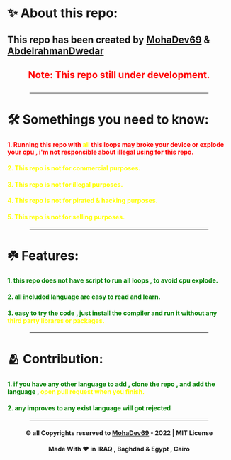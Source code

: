 <h1> ✨ About this repo: </h1>
<h2> This repo has been created by <a href="https://discord.com/users/667753369858736148">MohaDev69</a> & <a href="https://discord.com/users/542750889769828383">AbdelrahmanDwedar</a>
<center>
<h4 style="color: red;">Note: This repo still under development.</h4>
<hr style="width: 80%; border-radius: 20px;"/>
</center>
<h1> 🛠️ Somethings you need to know: </h1>
<h4 style="color: red;"> 1. Running this repo with <span style="color: yellow;">all</span> this loops may broke your device or explode your cpu , i'm not responsible about illegal using for this repo. </h4>
<h4 style="color: yellow;"> 2. This repo is not for commercial purposes. </h4>
<h4 style="color: yellow;"> 3. This repo is not for illegal purposes. </h4>
<h4 style="color: yellow;"> 4. This repo is not for pirated & hacking purposes. </h4>
<h4 style="color: yellow;"> 5. This repo is not for selling purposes. </h4>
<center><hr style="width: 80%; border-radius: 20px;"/></center>
<h1> ☘️ Features: </h1>
<h4 style="color: green;"> 1. this repo does not have script to run all loops , <span>to avoid cpu explode.</span> </h4>
<h4 style="color: green;"> 2. all included language are easy to read and learn.</h4>
<h4 style="color: green;"> 3. easy to try the code , just install the compiler and run it without any <span style="color: yellow;">third party librares or packages.</h4>
<center><hr style="width: 80%; border-radius: 20px;"/></center>
<h1> 🫂 Contribution: </h1>
<h4 style="color: green;"> 1. if you have any other language to add , clone the repo , and add the language , <span style="color: yellow;">open pull request when you finish.</h4>
<h4 style="color: green;"> 2. any improves to any exist language will got rejected</h4>
<center><hr style="width: 80%; border-radius: 20px;"/></center>
<center>
<h4> ©️ all Copyrights reserved to <a href="https://www.mohadev69.xyz">MohaDev69</a> - 2022 | MIT License</h4>
<h4> Made With ❤️ in IRAQ , Baghdad & Egypt , Cairo</h4>
</center>